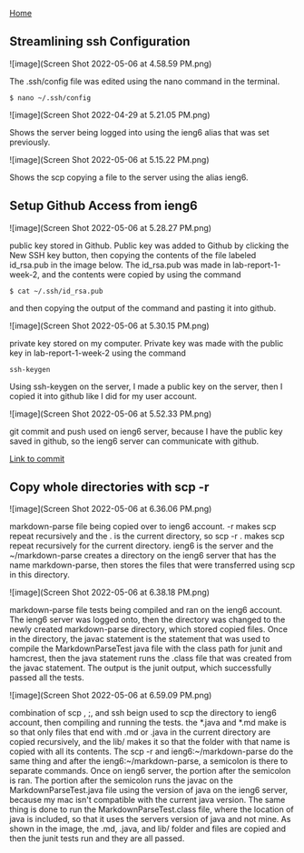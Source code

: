 [Home](https://dledermann.github.io/cse15l-lab-reports/)

## Streamlining ssh Configuration
![image](Screen Shot 2022-05-06 at 4.58.59 PM.png)

The .ssh/config file was edited using the nano command in the terminal.
```
$ nano ~/.ssh/config
```

![image](Screen Shot 2022-04-29 at 5.21.05 PM.png) 

Shows the server being logged into using the ieng6 alias that was set previously.

![image](Screen Shot 2022-05-06 at 5.15.22 PM.png)

Shows the scp copying a file to the server using the alias ieng6.

## Setup Github Access from ieng6

![image](Screen Shot 2022-05-06 at 5.28.27 PM.png)

public key stored in Github. Public key was added to Github by clicking the
 New SSH key button, then copying the contents of the file labeled id_rsa.pub
 in the image below. The id_rsa.pub was made in lab-report-1-week-2,
 and the contents were copied by using the command

 ```
$ cat ~/.ssh/id_rsa.pub
 ```

 and then copying the output of the command and pasting it into github.

![image](Screen Shot 2022-05-06 at 5.30.15 PM.png)

private key stored on my computer. Private key was made with the public
key in lab-report-1-week-2 using the command

```
ssh-keygen
```

Using ssh-keygen on the server, I made a public key on the server,
then I copied it into github like I did for my user account.

![image](Screen Shot 2022-05-06 at 5.52.33 PM.png)

git commit and push used on ieng6 server, because I have the public
key saved in github, so the ieng6 server can communicate with github.

[Link to commit](https://github.com/dledermann/markdown-parser/commit/961eb5ceb91b594779e3f4f4502e789eb5853e68)

## Copy whole directories with scp -r

![image](Screen Shot 2022-05-06 at 6.36.06 PM.png)

markdown-parse file being copied over to ieng6 account.
-r makes scp repeat recursively and the . is the current directory,
so scp -r . makes scp repeat recursively for the current directory. 
ieng6 is the server and the ~/markdown-parse creates a directory on
the ieng6 server that has the name markdown-parse, then stores the
files that were transferred using scp in this directory.

![image](Screen Shot 2022-05-06 at 6.38.18 PM.png)

markdown-parse file tests being compiled and ran on the ieng6 account.
The ieng6 server was logged onto, then the directory was changed to the
newly created markdown-parse directory, which stored copied files. 
Once in the directory, the javac statement is the statement that was used
to compile the MarkdownParseTest java file with the class path for junit
and hamcrest, then the java statement runs the .class file that was created
from the javac statement. The output is the junit output, which successfully
passed all the tests.

![image](Screen Shot 2022-05-06 at 6.59.09 PM.png)

combination of scp , ;, and ssh beign used to scp the directory to ieng6 account, then compiling and running the tests.
the *.java and *.md make is so that only files that end with .md or .java in the current directory are copied recursively,
and the lib/ makes it so that the folder with that name is copied with all its contents. The scp -r and ieng6:~/markdown-parse
do the same thing and after the ieng6:~/markdown-parse, a semicolon is there to separate commands. Once on ieng6 server,
the portion after the semicolon is ran. The portion after the semicolon runs the javac on the MarkdownParseTest.java file
using the version of java on the ieng6 server, because my mac isn't compatible with the current java version. The same thing
is done to run the MarkdownParseTest.class file, where the location of java is included, so that it uses the servers version
of java and not mine. As shown in the image, the .md, .java, and lib/ folder and files are copied and then the junit tests run
and they are all passed.